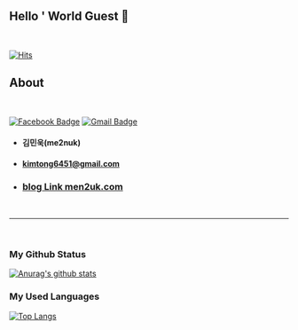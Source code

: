 ## Hello ' World Guest 👋

<br>

[![Hits](https://hits.seeyoufarm.com/api/count/incr/badge.svg?url=https%3A%2F%2Fgithub.com%2Fkimminwyk&count_bg=%2379C83D&title_bg=%23555555&icon=&icon_color=%23E7E7E7&title=hits&edge_flat=false)](https://github.com/kimminwyk)

## About

<br>

<div align=left>

  [![Facebook Badge](https://img.shields.io/badge/facebook-1877f2?style=flat-square&logo=facebook&logoColor=white&link=https://www.facebook.com/kimminwyk)](https://www.facebook.com/profile.php?id=100011527962164)
  [![Gmail Badge](https://img.shields.io/badge/Gmail-d14836?style=flat-square&logo=Gmail&logoColor=white&link=mailto:snugyun01@gmail.com)](mailto:kimtong6451@gmail.com)
	
</div>

+ #### 김민욱(me2nuk)
+ #### kimtong6451@gmail.com
+ ### [blog Link men2uk.com](https://me2nuk.com)

<br>

* * *

<br>

### My Github Status

[![Anurag's github stats](https://github-readme-stats.vercel.app/api?username=kimminwyk)](https://github.com/kimminwyk)

### My Used Languages

[![Top Langs](https://github-readme-stats.vercel.app/api/top-langs/?username=kimminwyk)](https://github.com/kimminwyk)
